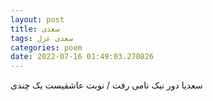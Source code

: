 ```yaml
---
layout: post
title: سعدی
tags: سعدی غزل
categories: poem
date: 2022-07-16 01:49:03.270826
---
```


سعدیا دور نیک نامی رفت / نوبت عاشقیست یک چندی